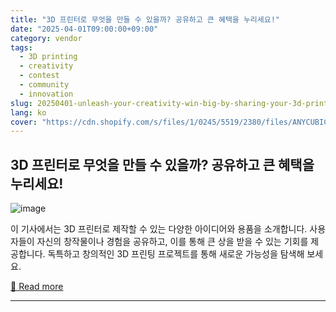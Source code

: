 ```yaml
---
title: "3D 프린터로 무엇을 만들 수 있을까? 공유하고 큰 혜택을 누리세요!"
date: "2025-04-01T09:00:00+09:00"
category: vendor
tags:
  - 3D printing
  - creativity
  - contest
  - community
  - innovation
slug: 20250401-unleash-your-creativity-win-big-by-sharing-your-3d-prints
lang: ko
cover: "https://cdn.shopify.com/s/files/1/0245/5519/2380/files/ANYCUBIC-MAKER-KV-800X450.jpg?v=1743406951"
---
```


## 3D 프린터로 무엇을 만들 수 있을까? 공유하고 큰 혜택을 누리세요!
![image](https://cdn.shopify.com/s/files/1/0245/5519/2380/files/ANYCUBIC-MAKER-KV-800X450.jpg?v=1743406951)

이 기사에서는 3D 프린터로 제작할 수 있는 다양한 아이디어와 용품을 소개합니다. 사용자들이 자신의 창작물이나 경험을 공유하고, 이를 통해 큰 상을 받을 수 있는 기회를 제공합니다. 독특하고 창의적인 3D 프린팅 프로젝트를 통해 새로운 가능성을 탐색해 보세요.

[🔗 Read more](https://store.anycubic.com/blogs/news/anycubic-maker-challenge-what-can-you-print-with-a-3d-printer-share-and-win-big)

---
